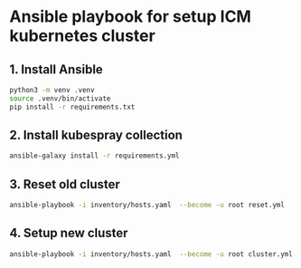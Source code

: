 # Ansible playbook for setup ICM kubernetes cluster

## 1. Install Ansible

```sh
python3 -m venv .venv
source .venv/bin/activate
pip install -r requirements.txt
```

## 2. Install kubespray collection

```sh
ansible-galaxy install -r requirements.yml
```

## 3. Reset old cluster

```sh
ansible-playbook -i inventory/hosts.yaml  --become -u root reset.yml
```

## 4. Setup new cluster

```sh
ansible-playbook -i inventory/hosts.yaml  --become -u root cluster.yml
```

